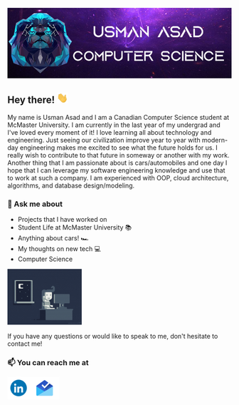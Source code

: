 [![Banner](./assets/banner/banner.png)](./assets/banner/banner.png)

## Hey there! <img src="./assets/GIFS/waving.gif" width="25px">

My name is Usman Asad and I am a Canadian Computer Science student at McMaster University. I am currently in the last year of my undergrad and I've loved every moment of it! I love learning all about technology and engineering. Just seeing our civilization improve year to year with modern-day engineering makes me excited to see what the future holds for us. I really wish to contribute to that future in someway or another with my work. Another thing that I am passionate about is cars/automobiles and one day I hope that I can leverage my software engineering knowledge and use that to work at such a company. I am experienced with OOP, cloud architecture, algorithms, and database design/modeling. 

### 💬 Ask me about
* Projects that I have worked on
* Student Life at McMaster University 📚 
* Anything about cars! 🏎️ 
* My thoughts on new tech 💻
* Computer Science

<img height="125" src="./assets/GIFS/coding.gif">

If you have any questions or would like to speak to me, don't hesitate to contact me!

### 📫 You can reach me at 

<div style="display:flex; align-items:center; flex-direction:row">
<a href="https://www.linkedin.com/in/usman-asad/"><img height="50" src="./assets/GIFS/linkedIn.gif"></a>
<a href="mailto:asadu@mcmaster.ca"> <img height="50" src="./assets/GIFS/email.gif"></a>
</div>
